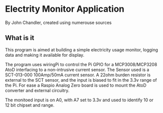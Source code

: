 Electrity Monitor Application
=============================
By John Chandler, created using numerouse sources

What is it
----------
This program is aimed at building a simple electricity usage monitor, logging data and making it available for display.

The program uses wiringPi to control the Pi GPIO for a MCP3008/MCP3208 AtoD interfacing to a non-intrusive current sensor. The Sensor used is a
SCT-013-000 100Amp/50mA current sensor.  A 22ohm burden resistor is external to the SCT sensor, and the input is biased to fit in the 3.3v range of the Pi.
For ease a Raspio Analog Zero board is used to mount the AtoD converter and external circuitry.

The monitoed input is on A0, with A7 set to 3.3v and used to identify 10 or 12 bit chipset and range.

